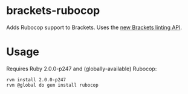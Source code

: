 brackets-rubocop
===

Adds Rubocop support to Brackets. Uses the [new Brackets linting API](http://blog.brackets.io/2013/10/07/new-linting-api/).

Usage
===

Requires Ruby 2.0.0-p247 and (globally-available) Rubocop:

````
rvm install 2.0.0-p247
rvm @global do gem install rubocop
````
